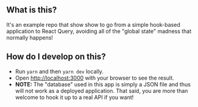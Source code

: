 ## What is this?

It's an example repo that show show to go from a simple hook-based application to React Query, avoiding all of the "global state" madness that normally happens!

## How do I develop on this?

- Run `yarn` and then `yarn dev` locally.
- Open [http://localhost:3000](http://localhost:3000) with your browser to see the result.
- **NOTE:** The "database" used in this app is simply a JSON file and thus will not work as a deployed application. That said, you are more than welcome to hook it up to a real API if you want!
